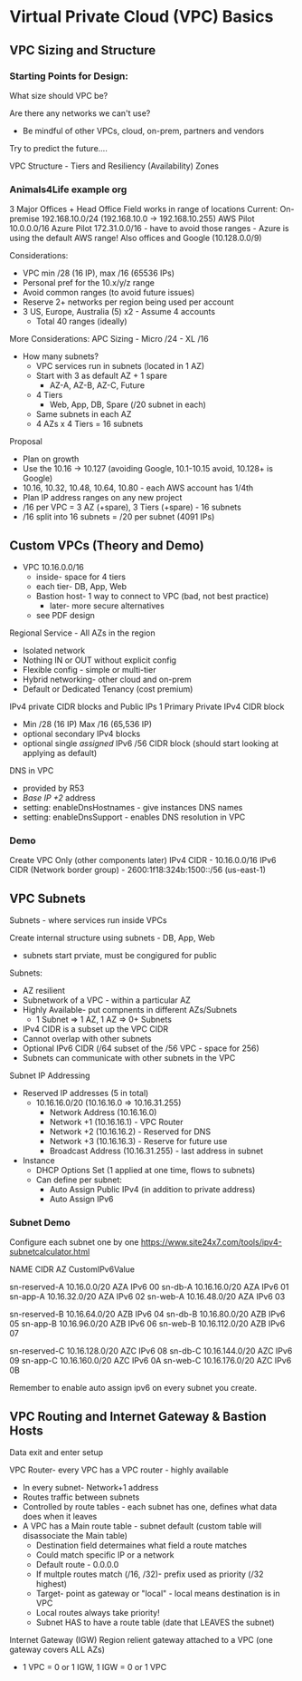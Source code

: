 # Virtual Private Cloud (VPC) Basics

## VPC Sizing and Structure

### Starting Points for Design:
What size should VPC be?

Are there any networks we can't use? 
- Be mindful of other VPCs, cloud, on-prem, partners and vendors

Try to predict the future....

VPC Structure - Tiers and Resiliency (Availability) Zones

### Animals4Life example org
3 Major Offices + Head Office
Field works in range of locations
Current:
    On-premise 192.168.10.0/24 (192.168.10.0 -> 192.168.10.255)
    AWS Pilot 10.0.0.0/16
    Azure Pilot 172.31.0.0/16
    - have to avoid those ranges
    - Azure is using the default AWS range!
    Also offices and Google (10.128.0.0/9)

Considerations:
- VPC min /28 (16 IP), max /16 (65536 IPs)
- Personal pref for the 10.x/y/z range
- Avoid common ranges (to avoid future issues)
- Reserve 2+ networks per region being used per account
- 3 US, Europe, Australia (5) x2 - Assume 4 accounts
  - Total 40 ranges (ideally)

More Considerations:
APC Sizing
    - Micro /24
    - XL /16
- How many subnets?
  - VPC services run in subnets (located in 1 AZ)
  - Start with 3 as default AZ + 1 spare
    - AZ-A, AZ-B, AZ-C, Future
  - 4 Tiers
    - Web, App, DB, Spare (/20 subnet in each)
  - Same subnets in each AZ
  - 4 AZs x 4 Tiers = 16 subnets

Proposal
- Plan on growth
- Use the 10.16 -> 10.127 (avoiding Google, 10.1-10.15 avoid, 10.128+ is Google)
- 10.16, 10.32, 10.48, 10.64, 10.80 - each AWS account has 1/4th
- Plan IP address ranges on any new project
- /16 per VPC = 3 AZ (+spare), 3 Tiers (+spare) - 16 subnets
- /16 split into 16 subnets = /20 per subnet (4091 IPs)

## Custom VPCs (Theory and Demo)
- VPC 10.16.0.0/16
  - inside- space for 4 tiers
  - each tier- DB, App, Web
  - Bastion host- 1 way to connect to VPC (bad, not best practice)
    - later- more secure alternatives
  - see PDF design

Regional Service - All AZs in the region
- Isolated network
- Nothing IN or OUT without explicit config
- Flexible config - simple or multi-tier
- Hybrid networking- other cloud and on-prem
- Default or Dedicated Tenancy (cost premium)

IPv4 private CIDR blocks and Public IPs
1 Primary Private IPv4 CIDR block
  - Min /28 (16 IP) Max /16 (65,536 IP)
  - optional secondary IPv4 blocks
  - optional single *assigned* IPv6 /56 CIDR block (should start looking at applying as default)

DNS in VPC
- provided by R53
- *Base IP +2* address
- setting: enableDnsHostnames - give instances DNS names
- setting: enableDnsSupport - enables DNS resolution in VPC

### Demo
Create VPC Only (other components later)
IPv4 CIDR - 10.16.0.0/16
IPv6 CIDR (Network border group) - 2600:1f18:324b:1500::/56 (us-east-1)

## VPC Subnets
Subnets - where services run inside VPCs

Create internal structure using subnets - DB, App, Web
- subnets start prviate, must be congigured for public

Subnets:
  - AZ resilient
  - Subnetwork of a VPC - within a particular AZ
  - Highly Available- put compnents in different AZs/Subnets
    - 1 Subnet => 1 AZ, 1 AZ => 0+ Subnets
  - IPv4 CIDR is a subset up the VPC CIDR
  - Cannot overlap with other subnets
  - Optional IPv6 CIDR (/64 subset of the /56 VPC - space for 256)
  - Subnets can communicate with other subnets in the VPC
  
Subnet IP Addressing
  - Reserved IP addresses (5 in total)
    - 10.16.16.0/20 (10.16.16.0 => 10.16.31.255)
      - Network Address (10.16.16.0)
      - Network +1 (10.16.16.1) - VPC Router
      - Network +2 (10.16.16.2) - Reserved for DNS
      - Network +3 (10.16.16.3) - Reserve for future use
      - Broadcast Address (10.16.31.255) - last address in subnet
  - Instance
    - DHCP Options Set (1 applied at one time, flows to subnets)
    - Can define per subnet:
      - Auto Assign Public IPv4 (in addition to private address)
      - Auto Assign IPv6

### Subnet Demo
Configure each subnet one by one
https://www.site24x7.com/tools/ipv4-subnetcalculator.html

NAME CIDR AZ CustomIPv6Value

sn-reserved-A 10.16.0.0/20 AZA IPv6 00
sn-db-A 10.16.16.0/20 AZA IPv6 01
sn-app-A 10.16.32.0/20 AZA IPv6 02
sn-web-A 10.16.48.0/20 AZA IPv6 03

sn-reserved-B 10.16.64.0/20 AZB IPv6 04
sn-db-B 10.16.80.0/20 AZB IPv6 05
sn-app-B 10.16.96.0/20 AZB IPv6 06
sn-web-B 10.16.112.0/20 AZB IPv6 07

sn-reserved-C 10.16.128.0/20 AZC IPv6 08
sn-db-C 10.16.144.0/20 AZC IPv6 09
sn-app-C 10.16.160.0/20 AZC IPv6 0A
sn-web-C 10.16.176.0/20 AZC IPv6 0B

Remember to enable auto assign ipv6 on every subnet you create.

## VPC Routing and Internet Gateway & Bastion Hosts
Data exit and enter setup

VPC Router- every VPC has a VPC router - highly available
- In every subnet- Network+1 address
- Routes traffic between subnets
- Controlled by route tables -  each subnet has one, defines what data does when it leaves
- A VPC has a Main route table - subnet default (custom table will disassociate the Main table)
  - Destination field determaines what field a route matches
  - Could match specific IP or a network
  - Default route - 0.0.0.0
  - If multple routes match (/16, /32)- prefix used as priority (/32 highest)
  - Target- point as gateway or "local" - local means destination is in VPC
  - Local routes always take priority!
  - Subnet HAS to have a route table (date that LEAVES the subnet)

Internet Gateway (IGW)
Region relient gateway attached to a VPC (one gateway covers ALL AZs)
- 1 VPC = 0 or 1 IGW, 1 IGW = 0 or 1 VPC